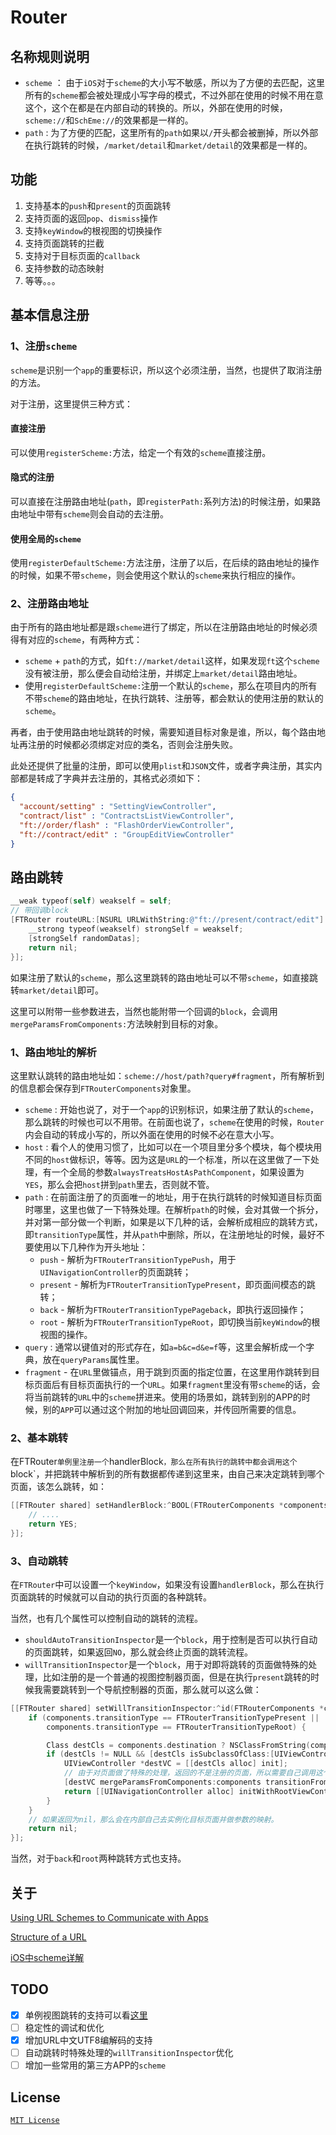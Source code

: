 # Router



## 名称规则说明

* `scheme` ： 由于`iOS`对于`scheme`的大小写不敏感，所以为了方便的去匹配，这里所有的`scheme`都会被处理成小写字母的模式，不过外部在使用的时候不用在意这个，这个在都是在内部自动的转换的。所以，外部在使用的时候，`scheme://`和`SchEme://`的效果都是一样的。
* `path` : 为了方便的匹配，这里所有的`path`如果以`/`开头都会被删掉，所以外部在执行跳转的时候，`/market/detail`和`market/detail`的效果都是一样的。

## 功能

1. 支持基本的`push`和`present`的页面跳转
2. 支持页面的返回`pop`、`dismiss`操作
3. 支持`keyWindow`的根视图的切换操作
4. 支持页面跳转的拦截
5. 支持对于目标页面的`callback`
6. 支持参数的动态映射
7. 等等。。。

## 基本信息注册

### 1、注册`scheme`

`scheme`是识别一个`app`的重要标识，所以这个必须注册，当然，也提供了取消注册的方法。

对于注册，这里提供三种方式：

#### 直接注册

可以使用`registerScheme:`方法，给定一个有效的`scheme`直接注册。

#### 隐式的注册

可以直接在注册路由地址(`path`，即`registerPath:`系列方法)的时候注册，如果路由地址中带有`scheme`则会自动的去注册。

#### 使用全局的`scheme`

使用`registerDefaultScheme:`方法注册，注册了以后，在后续的路由地址的操作的时候，如果不带`scheme`，则会使用这个默认的`scheme`来执行相应的操作。

### 2、注册路由地址

由于所有的路由地址都是跟`scheme`进行了绑定，所以在注册路由地址的时候必须得有对应的`scheme`，有两种方式：

* `scheme` + `path`的方式，如`ft://market/detail`这样，如果发现`ft`这个`scheme`没有被注册，那么便会自动给注册，并绑定上`market/detail`路由地址。
* 使用`registerDefaultScheme:`注册一个默认的`scheme`，那么在项目内的所有不带`scheme`的路由地址，在执行跳转、注册等，都会默认的使用注册的默认的`scheme`。

再者，由于使用路由地址跳转的时候，需要知道目标对象是谁，所以，每个路由地址再注册的时候都必须绑定对应的类名，否则会注册失败。

此处还提供了批量的注册，即可以使用`plist`和`JSON`文件，或者字典注册，其实内部都是转成了字典并去注册的，其格式必须如下：

```json
{
  "account/setting" : "SettingViewController",
  "contract/list" : "ContractsListViewController",
  "ft://order/flash" : "FlashOrderViewController",
  "ft://contract/edit" : "GroupEditViewController"
}
```

## 路由跳转

```objective-c
__weak typeof(self) weakself = self;
// 带回调block
[FTRouter routeURL:[NSURL URLWithString:@"ft://present/contract/edit"] parameters:@{@"datas" : self.datas} callBack:^id(__weak id directedTarget, id userInfo) {
    __strong typeof(weakself) strongSelf = weakself;
    [strongSelf randomDatas];
    return nil;
}];
```

如果注册了默认的`scheme`，那么这里跳转的路由地址可以不带`scheme`，如直接跳转`market/detail`即可。

这里可以附带一些参数进去，当然也能附带一个回调的`block`，会调用`mergeParamsFromComponents:`方法映射到目标的对象。

### 1、路由地址的解析

这里默认跳转的路由地址如：`scheme://host/path?query#fragment`，所有解析到的信息都会保存到`FTRouterComponents`对象里。

* `scheme` : 开始也说了，对于一个`app`的识别标识，如果注册了默认的`scheme`，那么跳转的时候也可以不用带。在前面也说了，`scheme`在使用的时候，`Router`内会自动的转成小写的，所以外面在使用的时候不必在意大小写。
* `host` : 看个人的使用习惯了，比如可以在一个项目里分多个模块，每个模块用不同的`host`做标识，等等。因为这是`URL`的一个标准，所以在这里做了一下处理，有一个全局的参数`alwaysTreatsHostAsPathComponent`，如果设置为`YES`，那么会把`host`拼到`path`里去，否则就不管。
* `path` : 在前面注册了的页面唯一的地址，用于在执行跳转的时候知道目标页面时哪里，这里也做了一下特殊处理。在解析`path`的时候，会对其做一个拆分，并对第一部分做一个判断，如果是以下几种的话，会解析成相应的跳转方式，即`transitionType`属性，并从`path`中删除，所以，在注册地址的时候，最好不要使用以下几种作为开头地址：
  * `push` - 解析为`FTRouterTransitionTypePush`，用于`UINavigationController`的页面跳转；
  * `present` - 解析为`FTRouterTransitionTypePresent`，即页面间模态的跳转；
  * `back` - 解析为`FTRouterTransitionTypePageback`，即执行返回操作；
  * `root` - 解析为`FTRouterTransitionTypeRoot`，即切换当前`keyWindow`的根视图的操作。
* `query` : 通常以键值对的形式存在，如`a=b&c=d&e=f`等，这里会解析成一个字典，放在`queryParams`属性里。
* `fragment` - 在`URL`里做锚点，用于跳到页面的指定位置，在这里用作跳转到目标页面后有目标页面执行的一个`URL`。如果`fragment`里没有带`scheme`的话，会将当前跳转的`URL`中的`scheme`拼进来。使用的场景如，跳转到别的APP的时候，别的`APP`可以通过这个附加的地址回调回来，并传回所需要的信息。

### 2、基本跳转

在FTRouter`单例里注册一个`handlerBlock`，那么在所有执行的跳转中都会调用这个`block`，并把跳转中解析到的所有数据都传递到这里来，由自己来决定跳转到哪个页面，该怎么跳转，如：

```objective-c
[[FTRouter shared] setHandlerBlock:^BOOL(FTRouterComponents *components) {
    // ....
    return YES;
}];
```

### 3、自动跳转

在`FTRouter`中可以设置一个`keyWindow`，如果没有设置`handlerBlock`，那么在执行页面跳转的时候就可以自动的执行页面的各种跳转。

当然，也有几个属性可以控制自动的跳转的流程。

- `shouldAutoTransitionInspector`是一个`block`，用于控制是否可以执行自动的页面跳转，如果返回`NO`，那么就会终止页面的跳转流程。
- `willTransitionInspector`是一个`block`，用于对即将跳转的页面做特殊的处理，比如注册的是一个普通的视图控制器页面，但是在执行`present`跳转的时候我需要跳转到一个导航控制器的页面，那么就可以这么做：

```objective-c
[[FTRouter shared] setWillTransitionInspector:^id(FTRouterComponents *components, UIViewController *topViewController) {
    if (components.transitionType == FTRouterTransitionTypePresent ||
        components.transitionType == FTRouterTransitionTypeRoot) {

        Class destCls = components.destination ? NSClassFromString(components.destination) : NULL;
        if (destCls != NULL && [destCls isSubclassOfClass:[UIViewController class]]) {
            UIViewController *destVC = [[destCls alloc] init];
            // 由于对页面做了特殊的处理，返回的不是注册的页面，所以需要自己调用这个方法做参数的映射
            [destVC mergeParamsFromComponents:components transitionFrom:topViewController];
            return [[UINavigationController alloc] initWithRootViewController:destVC];
        }
    }
    // 如果返回为nil，那么会在内部自己去实例化目标页面并做参数的映射。
    return nil;
}];
```

当然，对于`back`和`root`两种跳转方式也支持。

## 关于

[Using URL Schemes to Communicate with Apps](https://developer.apple.com/library/content/documentation/iPhone/Conceptual/iPhoneOSProgrammingGuide/Inter-AppCommunication/Inter-AppCommunication.html)

[Structure of a URL](https://developer.apple.com/documentation/foundation/nsurl)

[iOS中scheme详解](https://blog.csdn.net/jsd0915/article/details/72547855?utm_source=itdadao&utm_medium=referral)

## TODO

- [x] 单例视图跳转的支持可以看[这里](https://github.com/JyHu/ReusedNavigationPage)
- [ ] 稳定性的调试和优化
- [x] 增加URL中文UTF8编解码的支持
- [ ] 自动跳转时特殊处理的`willTransitionInspector`优化
- [ ] 增加一些常用的第三方APP的`scheme`

## License

[`MIT License`](./LICENSE)
